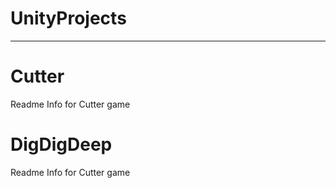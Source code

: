 # UnityProjects
------
# Cutter
Readme Info for Cutter game
# DigDigDeep
Readme Info for Cutter game